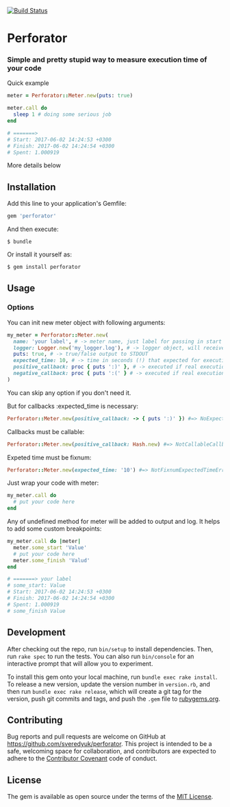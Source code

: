 [![Build Status](https://travis-ci.org/sveredyuk/perforator.svg?branch=master)](https://travis-ci.org/sveredyuk/perforator)

# Perforator

### Simple and pretty stupid way to measure execution time of your code

Quick example
```ruby
meter = Perforator::Meter.new(puts: true)

meter.call do
  sleep 1 # doing some serious job
end

# =======>
# Start: 2017-06-02 14:24:53 +0300
# Finish: 2017-06-02 14:24:54 +0300
# Spent: 1.000919
```

More details below

## Installation

Add this line to your application's Gemfile:

```ruby
gem 'perforator'
```

And then execute:

    $ bundle

Or install it yourself as:

    $ gem install perforator

## Usage

### Options
You can init new meter object with following arguments:

```ruby
my_meter = Perforator::Meter.new(
  name: 'your label', # -> meter name, just label for passing in start line # =======> your label
  logger: Logger.new('my_logger.log'), # -> logger object, will receive :info at each step
  puts: true, # -> true/false output to STDOUT
  expected_time: 10, # -> time in seconds (!) that expected for execution
  positive_callback: proc { puts ':)' }, # -> executed if real execution less than expected
  negative_callback: proc { puts ':(' } # -> executed if real execution more than expected
)
```


You can skip any option if you don't need it.

But for callbacks :expected_time is necessary:
```ruby
Perforator::Meter.new(positive_callback: -> { puts ':)' }) #=> NoExpectedTimeError
```

Callbacks must be callable:
```ruby
Perforator::Meter.new(positive_callback: Hash.new) #=> NotCallableCallbackError

```

Expeted time must be fixnum:
```ruby
Perforator::Meter.new(expected_time: '10') #=> NotFixnumExpectedTimeError

```

Just wrap your code with meter:
```ruby
my_meter.call do
  # put your code here
end
```

Any of undefined method for meter will be added to output and log. It helps to add some custom breakpoints:
```ruby
my_meter.call do |meter|
  meter.some_start 'Value'
  # put your code here
  meter.some_finish 'Valud'
end

# =======> your label
# some_start: Value
# Start: 2017-06-02 14:24:53 +0300
# Finish: 2017-06-02 14:24:54 +0300
# Spent: 1.000919
# some_finish Value
```

## Development

After checking out the repo, run `bin/setup` to install dependencies. Then, run `rake spec` to run the tests. You can also run `bin/console` for an interactive prompt that will allow you to experiment.

To install this gem onto your local machine, run `bundle exec rake install`. To release a new version, update the version number in `version.rb`, and then run `bundle exec rake release`, which will create a git tag for the version, push git commits and tags, and push the `.gem` file to [rubygems.org](https://rubygems.org).

## Contributing

Bug reports and pull requests are welcome on GitHub at https://github.com/sveredyuk/perforator. This project is intended to be a safe, welcoming space for collaboration, and contributors are expected to adhere to the [Contributor Covenant](http://contributor-covenant.org) code of conduct.


## License

The gem is available as open source under the terms of the [MIT License](http://opensource.org/licenses/MIT).

